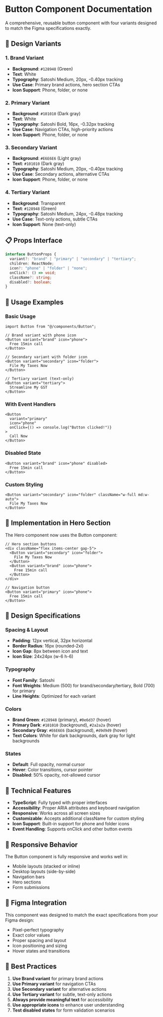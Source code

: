 # Button Component Documentation

A comprehensive, reusable button component with four variants designed to match the Figma specifications exactly.

## 🎨 Design Variants

### 1. Brand Variant

- **Background**: `#128948` (Green)
- **Text**: White
- **Typography**: Satoshi Medium, 20px, -0.40px tracking
- **Use Case**: Primary brand actions, hero section CTAs
- **Icon Support**: Phone, folder, or none

### 2. Primary Variant

- **Background**: `#101010` (Dark gray)
- **Text**: White
- **Typography**: Satoshi Bold, 16px, -0.32px tracking
- **Use Case**: Navigation CTAs, high-priority actions
- **Icon Support**: Phone, folder, or none

### 3. Secondary Variant

- **Background**: `#E6E6E6` (Light gray)
- **Text**: `#101010` (Dark gray)
- **Typography**: Satoshi Medium, 20px, -0.40px tracking
- **Use Case**: Secondary actions, alternative CTAs
- **Icon Support**: Phone, folder, or none

### 4. Tertiary Variant

- **Background**: Transparent
- **Text**: `#128948` (Green)
- **Typography**: Satoshi Medium, 24px, -0.48px tracking
- **Use Case**: Text-only actions, subtle CTAs
- **Icon Support**: None (text-only)

## 📋 Props Interface

```typescript
interface ButtonProps {
  variant?: "brand" | "primary" | "secondary" | "tertiary";
  children: ReactNode;
  icon?: "phone" | "folder" | "none";
  onClick?: () => void;
  className?: string;
  disabled?: boolean;
}
```

## 🚀 Usage Examples

### Basic Usage

```tsx
import Button from "@/components/Button";

// Brand variant with phone icon
<Button variant="brand" icon="phone">
  Free 15min call
</Button>

// Secondary variant with folder icon
<Button variant="secondary" icon="folder">
  File My Taxes Now
</Button>

// Tertiary variant (text-only)
<Button variant="tertiary">
  Streamline My GST
</Button>
```

### With Event Handlers

```tsx
<Button
  variant="primary"
  icon="phone"
  onClick={() => console.log("Button clicked!")}
>
  Call Now
</Button>
```

### Disabled State

```tsx
<Button variant="brand" icon="phone" disabled>
  Free 15min call
</Button>
```

### Custom Styling

```tsx
<Button variant="secondary" icon="folder" className="w-full md:w-auto">
  File My Taxes Now
</Button>
```

## 🎯 Implementation in Hero Section

The Hero component now uses the Button component:

```tsx
// Hero section buttons
<div className="flex items-center gap-5">
  <Button variant="secondary" icon="folder">
    File My Taxes Now
  </Button>
  <Button variant="brand" icon="phone">
    Free 15min call
  </Button>
</div>

// Navigation button
<Button variant="primary" icon="phone">
  Free 15min call
</Button>
```

## 🎨 Design Specifications

### Spacing & Layout

- **Padding**: 12px vertical, 32px horizontal
- **Border Radius**: 16px (rounded-2xl)
- **Icon Gap**: 8px between icon and text
- **Icon Size**: 24x24px (w-6 h-6)

### Typography

- **Font Family**: Satoshi
- **Font Weights**: Medium (500) for brand/secondary/tertiary, Bold (700) for primary
- **Line Heights**: Optimized for each variant

### Colors

- **Brand Green**: `#128948` (primary), `#0e6d37` (hover)
- **Primary Dark**: `#101010` (background), `#2a2a2a` (hover)
- **Secondary Gray**: `#E6E6E6` (background), `#d9d9d9` (hover)
- **Text Colors**: White for dark backgrounds, dark gray for light backgrounds

### States

- **Default**: Full opacity, normal cursor
- **Hover**: Color transitions, cursor pointer
- **Disabled**: 50% opacity, not-allowed cursor

## 🔧 Technical Features

- **TypeScript**: Fully typed with proper interfaces
- **Accessibility**: Proper ARIA attributes and keyboard navigation
- **Responsive**: Works across all screen sizes
- **Customizable**: Accepts additional className for custom styling
- **Icon Support**: Built-in support for phone and folder icons
- **Event Handling**: Supports onClick and other button events

## 📱 Responsive Behavior

The Button component is fully responsive and works well in:

- Mobile layouts (stacked or inline)
- Desktop layouts (side-by-side)
- Navigation bars
- Hero sections
- Form submissions

## 🎨 Figma Integration

This component was designed to match the exact specifications from your Figma design:

- Pixel-perfect typography
- Exact color values
- Proper spacing and layout
- Icon positioning and sizing
- Hover states and transitions

## 📝 Best Practices

1. **Use Brand variant** for primary brand actions
2. **Use Primary variant** for navigation CTAs
3. **Use Secondary variant** for alternative actions
4. **Use Tertiary variant** for subtle, text-only actions
5. **Always provide meaningful text** for accessibility
6. **Use appropriate icons** to enhance user understanding
7. **Test disabled states** for form validation scenarios
